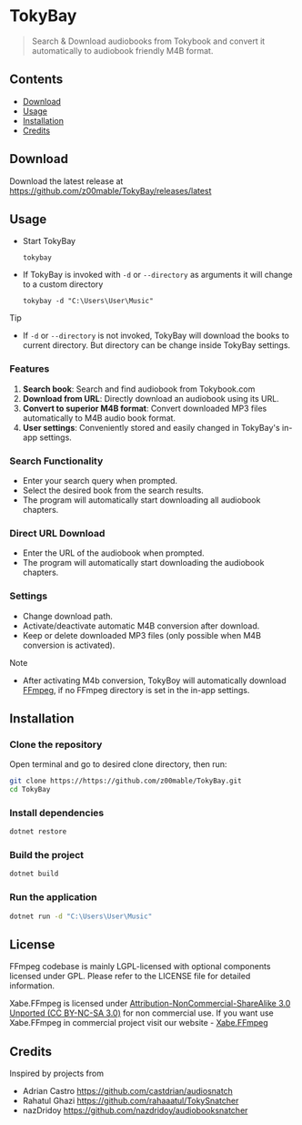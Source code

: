 # TokyBay

> Search & Download audiobooks from Tokybook and convert it automatically to audiobook friendly M4B format.

## Contents

- [Download](#download)
- [Usage](#Usage)
- [Installation](#Installation)
- [Credits](#Credits)

## Download

Download the latest release at https://github.com/z00mable/TokyBay/releases/latest

## Usage

- Start TokyBay
  
    ```shell
    tokybay
    ```

- If TokyBay is invoked with `-d` or `--directory` as arguments it will change to a custom directory

    ```shell
    tokybay -d "C:\Users\User\Music"
    ```

> [!Tip]
>
> - If `-d` or `--directory` is not invoked, TokyBay will download the books to current directory. But directory can be change inside TokyBay settings.
>

### Features
1. **Search book**: Search and find audiobook from Tokybook.com
2. **Download from URL**: Directly download an audiobook using its URL.
3. **Convert to superior M4B format**: Convert downloaded MP3 files automatically to M4B audio book format.
4. **User settings**: Conveniently stored and easily changed in TokyBay's in-app settings.

### Search Functionality
- Enter your search query when prompted.
- Select the desired book from the search results.
- The program will automatically start downloading all audiobook chapters.

### Direct URL Download
- Enter the URL of the audiobook when prompted.
- The program will automatically start downloading the audiobook chapters.

### Settings
- Change download path.
- Activate/deactivate automatic M4B conversion after download.
- Keep or delete downloaded MP3 files (only possible when M4B conversion is activated).

> [!Note]
>
> - After activating M4b conversion, TokyBoy will automatically download [FFmpeg](https://github.com/FFmpeg/FFmpeg), if no FFmpeg directory is set in the in-app settings.
>

## Installation
### Clone the repository
Open terminal and go to desired clone directory, then run:
```sh
git clone https://https://github.com/z00mable/TokyBay.git
cd TokyBay
```

### Install dependencies
```sh
dotnet restore
```

### Build the project
```sh
dotnet build
```

### Run the application
```sh
dotnet run -d "C:\Users\User\Music"
```

## License

FFmpeg codebase is mainly LGPL-licensed with optional components licensed under GPL. Please refer to the LICENSE file for detailed information.

Xabe.FFmpeg is licensed under [Attribution-NonCommercial-ShareAlike 3.0 Unported (CC BY-NC-SA 3.0)](https://creativecommons.org/licenses/by-nc-sa/3.0/) for non commercial use. If you want use Xabe.FFmpeg in commercial project visit our website - [Xabe.FFmpeg](https://ffmpeg.xabe.net/license.html)

## Credits

Inspired by projects from

- Adrian Castro https://github.com/castdrian/audiosnatch
- Rahatul Ghazi https://github.com/rahaaatul/TokySnatcher
- nazDridoy https://github.com/nazdridoy/audiobooksnatcher
